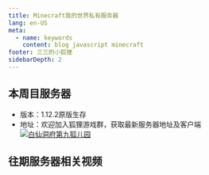```yaml
---
title: Minecraft我的世界私有服务器
lang: en-US
meta:
  - name: keywords
    content: blog javascript minecraft
footer: 三三的小狐狸
sidebarDepth: 2
---
```

## 本周目服务器
- 版本：1.12.2原版生存
- 地址：欢迎加入狐狸游戏群，获取最新服务器地址及客户端
<a target="_blank" href="//shang.qq.com/wpa/qunwpa?idkey=9901c985070f9ed7a37809de83fd459506c7e75ed6aceeaa8a87cb33d0712ed3"><img border="0" src="//pub.idqqimg.com/wpa/images/group.png" alt="白仙洞府第九狐儿园" title="白仙洞府第九狐儿园"></a>

## 往期服务器相关视频

<VideoLink v-for="video in videos" :link="video.link" :imgUrl="video.imgStr" :duration="video.duration" :tag="video.tag" :title="video.title" :pubdate="video.pubdate"/>
<script>
  export default {
    data () {
      return {
        videos:[
          {
            imgStr: '/assets/img/server_1.702fe004.jpg',
            duration: '47:29',
            tag: '单机联机',
            title: '【服务器完结】狐狸的大澡堂子开张啦',
            pubdate: '18-01-15 21:42:45',
            link: 'https://www.bilibili.com/video/av18348303/',
          },
          {
            imgStr: '/assets/img/server_2.2c124e61.jpg',
            duration: '55:32',
            tag: '单机联机',
            title: '【服务器番外】地球是方的？狐狸和小伙伴去...',
            pubdate: '18-01-21 22:19:31',
            link: 'https://www.bilibili.com/video/av18572266/'
          }
        ]
        
      }
    }
  }
</script>